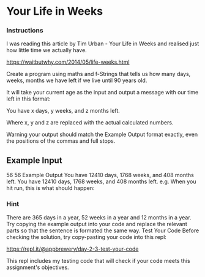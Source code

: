 # Your Life in Weeks
### Instructions
I was reading this article by Tim Urban - Your Life in Weeks and realised just how little time we actually have.

https://waitbutwhy.com/2014/05/life-weeks.html

Create a program using maths and f-Strings that tells us how many days, weeks, months we have left if we live until 90 years old.

It will take your current age as the input and output a message with our time left in this format:

You have x days, y weeks, and z months left.

Where x, y and z are replaced with the actual calculated numbers.

Warning your output should match the Example Output format exactly, even the positions of the commas and full stops.

## Example Input
56
56
Example Output
You have 12410 days, 1768 weeks, and 408 months left.
You have 12410 days, 1768 weeks, and 408 months left.
e.g. When you hit run, this is what should happen:



### Hint
There are 365 days in a year, 52 weeks in a year and 12 months in a year.
Try copying the example output into your code and replace the relevant parts so that the sentence is formated the same way.
Test Your Code
Before checking the solution, try copy-pasting your code into this repl:

https://repl.it/@appbrewery/day-2-3-test-your-code

This repl includes my testing code that will check if your code meets this assignment's objectives.
